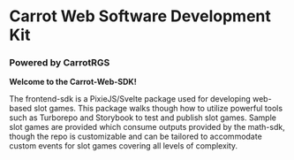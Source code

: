 # Carrot Web Software Development Kit
### Powered by **CarrotRGS**

**Welcome to the Carrot-Web-SDK!**

The frontend-sdk is a PixieJS/Svelte package used for developing web-based slot games. This package walks though how to utilize powerful tools such as Turborepo and Storybook to test and publish slot games. Sample slot games are provided which consume outputs provided by the math-sdk, though the repo is customizable and can be tailored to accommodate custom events for slot games covering all levels of complexity.